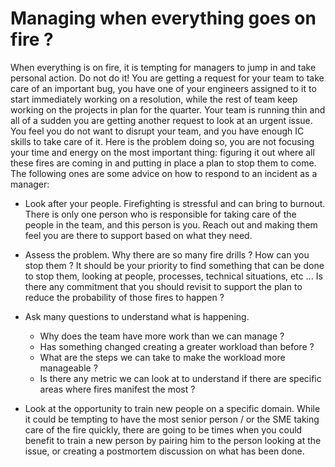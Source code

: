 # Managing when everything goes on fire ? 

When everything is on fire, it is tempting for managers to jump in and take personal action. Do not do it! You are getting a request for your team to take care of an important bug, you have one of your engineers assigned to it to start immediately working on a resolution, while the rest of team keep working on the projects in plan for the quarter. Your team is running thin and all of a sudden you are getting another request to look at an urgent issue. You feel you do not want to disrupt your team, and you have enough IC skills to take care of it. Here is the problem doing so, you are not focusing your time and energy on the most important thing: figuring it out where all these fires are coming in and putting in place a plan to stop them to come. The following ones are some advice on how to respond to an incident as a manager:

* Look after your people. Firefighting is stressful and can bring to burnout. There is only one person who is responsible for taking care of the people in the team, and this person is you. Reach out and making them feel you are there to support based on what they need. 

* Assess the problem. Why there are so many fire drills ? How can you stop them ? It should be your priority to find something that can be done to stop them, looking at people, processes, technical situations, etc ... Is there any commitment that you should revisit to support the plan to reduce the probability of those fires to happen ? 

* Ask many questions to understand what is happening. 
  * Why does the team have more work than we can manage ? 
  * Has something changed creating a greater workload than before ? 
  * What are the steps we can take to make the workload more manageable ? 
  * Is there any metric we can look at to understand if there are specific areas where fires manifest the most ? 

* Look at the opportunity to train new people on a specific domain. While it could be tempting to have the most senior person / or the SME taking care of the fire quickly, there are going to be times when you could benefit to train a new person by pairing him to the person looking at the issue, or creating a postmortem discussion on what has been done. 
